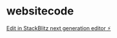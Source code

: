 # websitecode

[Edit in StackBlitz next generation editor ⚡️](https://stackblitz.com/~/github.com/Begumnurkarapinar/websitecode)